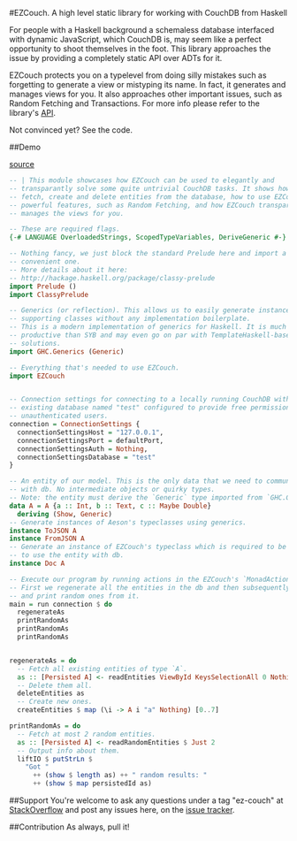 #EZCouch. A high level static library for working with CouchDB from Haskell

For people with a Haskell background a schemaless database interfaced with dynamic JavaScript, which CouchDB is, may seem like a perfect opportunity to shoot themselves in the foot. This library approaches the issue by providing a completely static API over ADTs for it. 

EZCouch protects you on a typelevel from doing silly mistakes such as forgetting to generate a view or mistyping its name. In fact, it generates and manages views for you. It also approaches other important issues, such as Random Fetching and Transactions. For more info please refer to the library's [API](http://hackage.haskell.org/package/ez-couch).

Not convinced yet? See the code.

##Demo

[source](src/RandomDemo.hs)

```haskell
-- | This module showcases how EZCouch can be used to elegantly and 
-- transparantly solve some quite untrivial CouchDB tasks. It shows how you can 
-- fetch, create and delete entities from the database, how to use EZCouch's 
-- powerful features, such as Random Fetching, and how EZCouch transparantly 
-- manages the views for you.

-- These are required flags.
{-# LANGUAGE OverloadedStrings, ScopedTypeVariables, DeriveGeneric #-}

-- Nothing fancy, we just block the standard Prelude here and import a way more 
-- convenient one. 
-- More details about it here: 
-- http://hackage.haskell.org/package/classy-prelude
import Prelude ()
import ClassyPrelude

-- Generics (or reflection). This allows us to easily generate instances of 
-- supporting classes without any implementation boilerplate.
-- This is a modern implementation of generics for Haskell. It is much more 
-- productive than SYB and may even go on par with TemplateHaskell-based 
-- solutions.
import GHC.Generics (Generic)

-- Everything that's needed to use EZCouch.
import EZCouch


-- Connection settings for connecting to a locally running CouchDB with an
-- existing database named "test" configured to provide free permissions to 
-- unauthenticated users.
connection = ConnectionSettings {
  connectionSettingsHost = "127.0.0.1",
  connectionSettingsPort = defaultPort,
  connectionSettingsAuth = Nothing,
  connectionSettingsDatabase = "test"
}

-- An entity of our model. This is the only data that we need to communicate
-- with db. No intermediate objects or quirky types.
-- Note: the entity must derive the `Generic` type imported from `GHC.Generics`.
data A = A {a :: Int, b :: Text, c :: Maybe Double}
  deriving (Show, Generic)
-- Generate instances of Aeson's typeclasses using generics.
instance ToJSON A
instance FromJSON A
-- Generate an instance of EZCouch's typeclass which is required to be able
-- to use the entity with db.
instance Doc A

-- Execute our program by running actions in the EZCouch's `MonadAction`.
-- First we regenerate all the entities in the db and then subsequently fetch
-- and print random ones from it.
main = run connection $ do
  regenerateAs
  printRandomAs
  printRandomAs
  printRandomAs


regenerateAs = do
  -- Fetch all existing entities of type `A`.
  as :: [Persisted A] <- readEntities ViewById KeysSelectionAll 0 Nothing False
  -- Delete them all.
  deleteEntities as
  -- Create new ones.
  createEntities $ map (\i -> A i "a" Nothing) [0..7]

printRandomAs = do
  -- Fetch at most 2 random entities.
  as :: [Persisted A] <- readRandomEntities $ Just 2
  -- Output info about them.
  liftIO $ putStrLn $ 
    "Got " 
      ++ (show $ length as) ++ " random results: " 
      ++ (show $ map persistedId as)
```

##Support
You're welcome to ask any questions under a tag "ez-couch" at [StackOverflow](http://stackoverflow.com/questions/tagged/ez-couch) and post any issues here, on the [issue tracker](https://github.com/nikita-volkov/ez-couch/issues).

##Contribution
As always, pull it!

